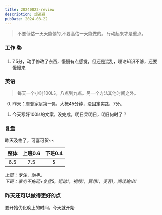 ```yaml
---
title: 20240822-review
description: 想逃避
pubDate: 2024-08-22
---
```



>  不要低估一天天能做的,不要高估一天能做的。 行动起来才是重点。


### 工作 📚

1. 7.5分，动手修改了东西，慢慢有点感觉，但还是混乱，理论知识不够，还要慢慢来


### 英语

>  每天一个小时100LS，八点到九点。另一个方法其他时间之外。

0. 昨天：摩登家庭第一集，大概45分钟，没固定实践，7分。

1. 今天写好100ls的文案。没完成，明日呆明日，明日何时了？


### 复盘

昨天及格了，可喜可贺~~

| 整体   | 上班0.6   | 下班0.4  |
| :---:  |:----:    | :---:    |
| 6.5    | 7.5      | 5        |

*上班：专注，动手。*  
*下班：家务不拖延+复盘5，运动1，视频1，冥想1，英语1，阅读输出1*  


### 昨天还可以做得更好的点

要开始优化晚上的时间，今天就开始


